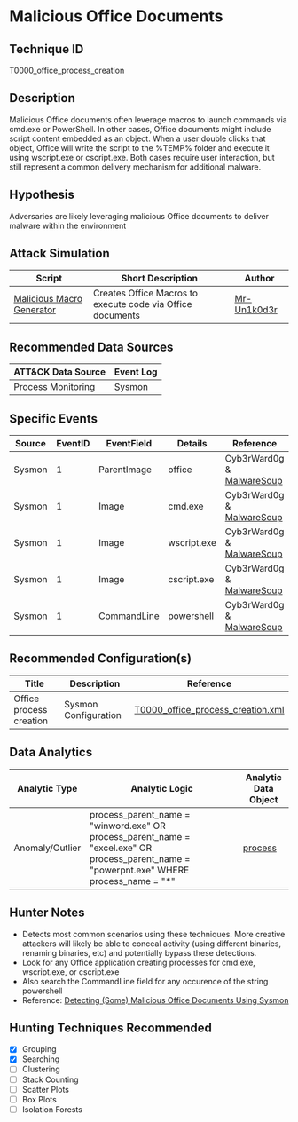 # Malicious Office Documents
## Technique ID
T0000\_office\_process\_creation


## Description
Malicious Office documents often leverage macros to launch commands via cmd.exe or PowerShell. In other cases, Office documents might include script content embedded as an object. When a user double clicks that object, Office will write the script to the %TEMP% folder and execute it using wscript.exe or cscript.exe. Both cases require user interaction, but still represent a common delivery mechanism for additional malware.


## Hypothesis
Adversaries are likely leveraging malicious Office documents to deliver malware within the environment

## Attack Simulation

| Script  | Short Description | Author | 
|---------|---------|---------|
| [Malicious Macro Generator](https://github.com/Mr-Un1k0d3r/MaliciousMacroGenerator)| Creates Office Macros to execute code via Office documents | [Mr-Un1k0d3r](https://github.com/Mr-Un1k0d3r) |



## Recommended Data Sources

| ATT&CK Data Source | Event Log |
|---------|---------|
| Process Monitoring| Sysmon |


## Specific Events

| Source | EventID | EventField | Details | Reference | 
|--------|---------|-------|---------|-----------| 
| Sysmon | 1 | ParentImage | office | Cyb3rWard0g & [MalwareSoup](https://malwaresoup.com/detecting-some-malicious-office-documents-using-sysmon/) |
| Sysmon | 1 | Image | cmd.exe | Cyb3rWard0g & [MalwareSoup](https://malwaresoup.com/detecting-some-malicious-office-documents-using-sysmon/) |
| Sysmon | 1 | Image | wscript.exe | Cyb3rWard0g & [MalwareSoup](https://malwaresoup.com/detecting-some-malicious-office-documents-using-sysmon/) |
| Sysmon | 1 | Image | cscript.exe | Cyb3rWard0g & [MalwareSoup](https://malwaresoup.com/detecting-some-malicious-office-documents-using-sysmon/) |
| Sysmon | 1 | CommandLine | powershell | Cyb3rWard0g & [MalwareSoup](https://malwaresoup.com/detecting-some-malicious-office-documents-using-sysmon/) |

## Recommended Configuration(s)
| Title | Description | Reference|
|---------|---------|---------|
| Office process creation | Sysmon Configuration | [T0000\_office\_process\_creation.xml](https://github.com/Cyb3rWard0g/ThreatHunter-Playbook/blob/master/attack_matrix/windows/sysmon_configs/T0000_office_process_creation.xml)



## Data Analytics 

| Analytic Type  | Analytic Logic | Analytic Data Object |
|--------|---------|---------|
| Anomaly/Outlier |  process\_parent\_name = "winword.exe" OR process\_parent\_name = "excel.exe" OR  process\_parent\_name = "powerpnt.exe" WHERE process\_name = "*" | [process](https://github.com/Cyb3rWard0g/OSSEM/blob/master/detection_data_model/data_objects/process.md) | 



## Hunter Notes
* Detects most common scenarios using these techniques. More creative attackers will likely be able to conceal activity (using different binaries, renaming binaries, etc) and potentially bypass these detections.
* Look for any Office application creating processes for cmd.exe, wscript.exe, or cscript.exe
* Also search the CommandLine field for any occurence of the string powershell
* Reference: [Detecting (Some) Malicious Office Documents Using Sysmon](https://malwaresoup.com/detecting-some-malicious-office-documents-using-sysmon/)


## Hunting Techniques Recommended

- [x] Grouping
- [x] Searching
- [ ] Clustering
- [ ] Stack Counting
- [ ] Scatter Plots
- [ ] Box Plots
- [ ] Isolation Forests
